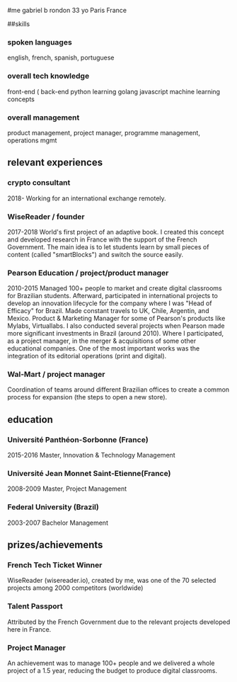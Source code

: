 #me
gabriel b rondon
33 yo
Paris France

##skills
### spoken languages 
english, french, spanish, portuguese
### overall tech knowledge
front-end (
back-end
python
learning golang
javascript
machine learning concepts

### overall management
product management, project manager, programme management, operations mgmt

## relevant experiences
### crypto consultant
2018-
Working for an international exchange remotely.

### WiseReader / **founder**
2017-2018
World's first project of an adaptive book. I created this concept and developed research in France with the support of the French Government. The main idea is to let students learn by small pieces of content (called "smartBlocks") and switch the source easily.

### Pearson Education / **project/product manager**
2010-2015
Managed 100+ people to market and create digital classrooms for Brazilian students. Afterward, participated in international projects to develop an innovation lifecycle for the company where I was "Head of Efficacy" for Brazil. Made constant travels to UK, Chile, Argentin, and Mexico.
Product & Marketing Manager for some of Pearson's products like Mylabs, Virtuallabs. 
I also conducted several projects when Pearson made more significant investments in Brazil (around 2010). Where I participated, as a project manager, in the merger & acquisitions of some other educational companies.
One of the most important works was the integration of its editorial operations (print and digital).

### Wal-Mart / **project manager**
Coordination of teams around different Brazilian offices to create a common process for expansion (the steps to open a new store).

## education
### Université Panthéon-Sorbonne (France)
2015-2016
Master, Innovation & Technology Management

### Université Jean Monnet Saint-Etienne(France)
2008-2009
Master, Project Management

### Federal University (Brazil)
2003-2007
Bachelor Management

## prizes/achievements
### French Tech Ticket Winner
WiseReader (wisereader.io), created by me, was one of the 70 selected projects among 2000 competitors (worldwide)

### Talent Passport
Attributed by the French Government due to the relevant projects developed here in France.

### Project Manager
An achievement was to manage 100+ people and we delivered a whole project of a 1.5 year, reducing the budget to produce digital classrooms.

